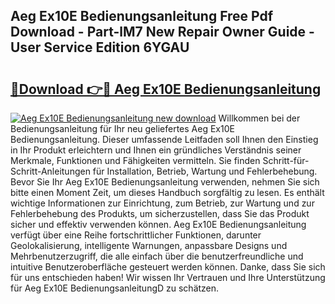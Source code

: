 ## Aeg Ex10E Bedienungsanleitung Free Pdf Download - Part-lM7 New Repair Owner Guide - User Service Edition 6YGAU

# <h2><a href="http://df3118.blite.top/?on=Aeg+Ex10E+Bedienungsanleitung">🔗Download 👉🔴 Aeg Ex10E Bedienungsanleitung</a></h2>

[![Aeg Ex10E Bedienungsanleitung new download](https://i.imgur.com/lujVjoI.png)](http://df3118.blite.top/?on=Aeg+Ex10E+Bedienungsanleitung)
Willkommen bei der Bedienungsanleitung für Ihr neu geliefertes Aeg Ex10E Bedienungsanleitung. Dieser umfassende Leitfaden soll Ihnen den Einstieg in Ihr Produkt erleichtern und Ihnen ein gründliches Verständnis seiner Merkmale, Funktionen und Fähigkeiten vermitteln. Sie finden Schritt-für-Schritt-Anleitungen für Installation, Betrieb, Wartung und Fehlerbehebung. Bevor Sie Ihr Aeg Ex10E Bedienungsanleitung verwenden, nehmen Sie sich bitte einen Moment Zeit, um dieses Handbuch sorgfältig zu lesen. Es enthält wichtige Informationen zur Einrichtung, zum Betrieb, zur Wartung und zur Fehlerbehebung des Produkts, um sicherzustellen, dass Sie das Produkt sicher und effektiv verwenden können. Aeg Ex10E Bedienungsanleitung verfügt über eine Reihe fortschrittlicher Funktionen, darunter Geolokalisierung, intelligente Warnungen, anpassbare Designs und Mehrbenutzerzugriff, die alle einfach über die benutzerfreundliche und intuitive Benutzeroberfläche gesteuert werden können. Danke, dass Sie sich für uns entschieden haben! Wir wissen Ihr Vertrauen und Ihre Unterstützung für Aeg Ex10E BedienungsanleitungD zu schätzen.
